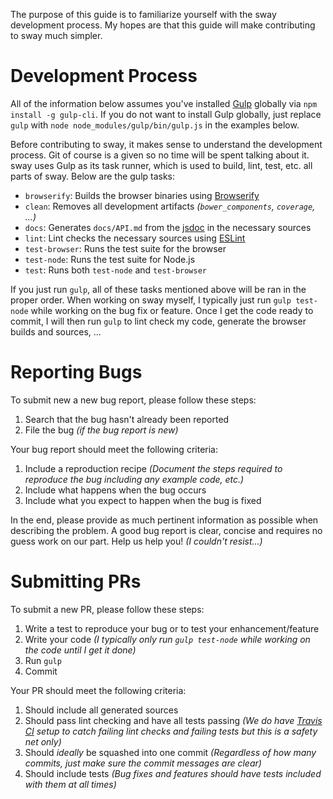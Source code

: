 The purpose of this guide is to familiarize yourself with the sway development process.  My hopes are that this
guide will make contributing to sway much simpler.

# Development Process

All of the information below assumes you've installed [Gulp][gulp] globally via `npm install -g gulp-cli`.  If you do
not want to install Gulp globally, just replace `gulp` with `node node_modules/gulp/bin/gulp.js` in the examples below.

Before contributing to sway, it makes sense to understand the development process.  Git of course is a given so
no time will be spent talking about it.  sway uses Gulp as its task runner, which is used to build, lint, test,
etc. all parts of sway.  Below are the gulp tasks:

* `browserify`: Builds the browser binaries using [Browserify][browserify]
* `clean`: Removes all development artifacts *(`bower_components`, `coverage`, ...)*
* `docs`: Generates `docs/API.md` from the [jsdoc][jsdoc] in the necessary sources
* `lint`: Lint checks the necessary sources using [ESLint][eslint]
* `test-browser`: Runs the test suite for the browser
* `test-node`: Runs the test suite for Node.js
* `test`: Runs both `test-node` and `test-browser`

If you just run `gulp`, all of these tasks mentioned above will be ran in the proper order.  When working on sway
myself, I typically just run `gulp test-node` while working on the bug fix or feature.  Once I get the code ready to
commit, I will then run `gulp` to lint check my code, generate the browser builds and sources, ...

# Reporting Bugs

To submit new a new bug report, please follow these steps:

1. Search that the bug hasn't already been reported
2. File the bug *(if the bug report is new)*

Your bug report should meet the following criteria:

1. Include a reproduction recipe *(Document the steps required to reproduce the bug including any example code, etc.)*
2. Include what happens when the bug occurs
3. Include what you expect to happen when the bug is fixed

In the end, please provide as much pertinent information as possible when describing the problem.  A good bug report is
clear, concise and requires no guess work on our part.  Help us help you! *(I couldn't resist...)*

# Submitting PRs

To submit a new PR, please follow these steps:

1. Write a test to reproduce your bug or to test your enhancement/feature
2. Write your code *(I typically only run `gulp test-node` while working on the code until I get it done)*
3. Run `gulp`
4. Commit

Your PR should meet the following criteria:

1. Should include all generated sources
2. Should pass lint checking and have all tests passing *(We do have [Travis CI][travis-ci] setup to catch failing lint
checks and failing tests but this is a safety net only)*
3. Should *ideally* be squashed into one commit *(Regardless of how many commits, just make sure the commit messages are
clear)*
4. Should include tests *(Bug fixes and features should have tests included with them at all times)*

[bower]: http://bower.io/
[browserify]: http://browserify.org/
[eslint]: http://eslint.org/
[gulp]: http://gulpjs.com/
[jsdoc]: http://usejsdoc.org/
[npm]: https://www.npmjs.com/
[travis-ci]: https://travis-ci.org/apigee-127/sway

